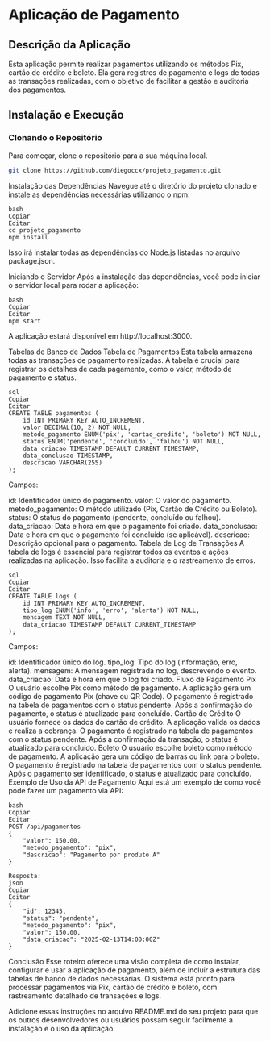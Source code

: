 # Aplicação de Pagamento

## Descrição da Aplicação

Esta aplicação permite realizar pagamentos utilizando os métodos Pix, cartão de crédito e boleto. Ela gera registros de pagamento e logs de todas as transações realizadas, com o objetivo de facilitar a gestão e auditoria dos pagamentos.

## Instalação e Execução

### Clonando o Repositório

Para começar, clone o repositório para a sua máquina local.

```bash
git clone https://github.com/diegoccx/projeto_pagamento.git
```

Instalação das Dependências
Navegue até o diretório do projeto clonado e instale as dependências necessárias utilizando o npm:
```
bash
Copiar
Editar
cd projeto_pagamento
npm install
```
Isso irá instalar todas as dependências do Node.js listadas no arquivo package.json.

Iniciando o Servidor
Após a instalação das dependências, você pode iniciar o servidor local para rodar a aplicação:

```
bash
Copiar
Editar
npm start
```
A aplicação estará disponível em http://localhost:3000.

Tabelas de Banco de Dados
Tabela de Pagamentos
Esta tabela armazena todas as transações de pagamento realizadas. A tabela é crucial para registrar os detalhes de cada pagamento, como o valor, método de pagamento e status.
```
sql
Copiar
Editar
CREATE TABLE pagamentos (
    id INT PRIMARY KEY AUTO_INCREMENT,
    valor DECIMAL(10, 2) NOT NULL,
    metodo_pagamento ENUM('pix', 'cartao_credito', 'boleto') NOT NULL,
    status ENUM('pendente', 'concluido', 'falhou') NOT NULL,
    data_criacao TIMESTAMP DEFAULT CURRENT_TIMESTAMP,
    data_conclusao TIMESTAMP,
    descricao VARCHAR(255)
);
```
Campos:

id: Identificador único do pagamento.
valor: O valor do pagamento.
metodo_pagamento: O método utilizado (Pix, Cartão de Crédito ou Boleto).
status: O status do pagamento (pendente, concluído ou falhou).
data_criacao: Data e hora em que o pagamento foi criado.
data_conclusao: Data e hora em que o pagamento foi concluído (se aplicável).
descricao: Descrição opcional para o pagamento.
Tabela de Log de Transações
A tabela de logs é essencial para registrar todos os eventos e ações realizadas na aplicação. Isso facilita a auditoria e o rastreamento de erros.

```
sql
Copiar
Editar
CREATE TABLE logs (
    id INT PRIMARY KEY AUTO_INCREMENT,
    tipo_log ENUM('info', 'erro', 'alerta') NOT NULL,
    mensagem TEXT NOT NULL,
    data_criacao TIMESTAMP DEFAULT CURRENT_TIMESTAMP
);
```
Campos:

id: Identificador único do log.
tipo_log: Tipo do log (informação, erro, alerta).
mensagem: A mensagem registrada no log, descrevendo o evento.
data_criacao: Data e hora em que o log foi criado.
Fluxo de Pagamento
Pix
O usuário escolhe Pix como método de pagamento.
A aplicação gera um código de pagamento Pix (chave ou QR Code).
O pagamento é registrado na tabela de pagamentos com o status pendente.
Após a confirmação do pagamento, o status é atualizado para concluído.
Cartão de Crédito
O usuário fornece os dados do cartão de crédito.
A aplicação valida os dados e realiza a cobrança.
O pagamento é registrado na tabela de pagamentos com o status pendente.
Após a confirmação da transação, o status é atualizado para concluído.
Boleto
O usuário escolhe boleto como método de pagamento.
A aplicação gera um código de barras ou link para o boleto.
O pagamento é registrado na tabela de pagamentos com o status pendente.
Após o pagamento ser identificado, o status é atualizado para concluído.
Exemplo de Uso da API de Pagamento
Aqui está um exemplo de como você pode fazer um pagamento via API:

```
bash
Copiar
Editar
POST /api/pagamentos
{
    "valor": 150.00,
    "metodo_pagamento": "pix",
    "descricao": "Pagamento por produto A"
}

Resposta:
json
Copiar
Editar
{
    "id": 12345,
    "status": "pendente",
    "metodo_pagamento": "pix",
    "valor": 150.00,
    "data_criacao": "2025-02-13T14:00:00Z"
}
```
Conclusão
Esse roteiro oferece uma visão completa de como instalar, configurar e usar a aplicação de pagamento, além de incluir a estrutura das tabelas de banco de dados necessárias. O sistema está pronto para processar pagamentos via Pix, cartão de crédito e boleto, com rastreamento detalhado de transações e logs.

Adicione essas instruções no arquivo README.md do seu projeto para que os outros desenvolvedores ou usuários possam seguir facilmente a instalação e o uso da aplicação.